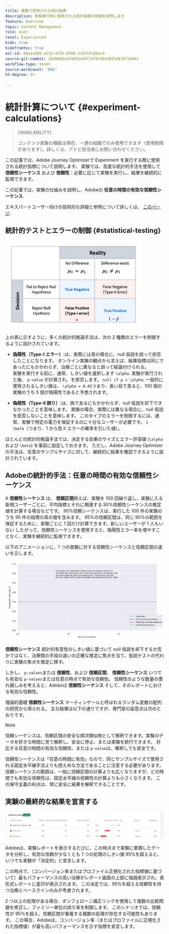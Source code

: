 ```yaml
---
title: 実験で使用される統計指標
description: 実験実行時に使用される統計指標の詳細を説明します
feature: Overview
topic: Content Management
role: User
level: Experienced
hide: true
hidefromtoc: true
exl-id: 60a1a488-a119-475b-8f80-3c6f43c80ec9
source-git-commit: 28380dbadf485ba05f7ef6788a50253876718441
workflow-type: tm+mt
source-wordcount: '892'
ht-degree: 2%

---
```


# 統計計算について {#experiment-calculations}

>[!AVAILABILITY]
>
>コンテンツ実験の機能は現在、一連の組織でのみ使用できます（使用制限があります）。詳しくは、アドビ担当者にお問い合わせください。

この記事では、Adobe Journey Optimizerで Experiment を実行する際に使用される統計指標について説明します。 実験では、高度な統計的手法を使用して **信頼性シーケンス** および **信頼性**：必要に応じて実験を実行し、結果を継続的に監視できます。

この記事では、実験の仕組みを説明し、Adobeの **任意の時間の有効な信頼性シーケンス**.

エキスパートユーザー向けの技術的な詳細と参照について詳しくは、 [このページ](../campaigns/assets/confidence_sequence_technical_details.pdf).

## 統計的テストとエラーの制御 {#statistical-testing}

![](assets/technote_1.png)

上の表に示すように、多くの統計的推論手法は、次の 2 種類のエラーを制御するように設計されています。

* **偽陽性（Type-I エラー）**:は、実際には真の場合に、null 仮説を誤って拒否したことになります。 オンライン実験の観点から言えば、結果指標は同じであったにもかかわらず、治療ごとに異なると誤って結論付けられる。
   </br>実験を実行する前に、通常、しきい値を選択します `\alpha`. 実験が実行された後、 `p-value` が計算され、を拒否します。 `null if p < \alpha`. 一般的に使用されるしきい値は、 `\alpha = 0.05`つまり、長い目で見ると、100 個の実験のうち 5 個が偽陽性であると予想されます。

* **偽陰性（Type-II 誤り）**:は、偽であるにもかかわらず、null 仮説を却下できなかったことを意味します。 実験の場合、実際には異なる場合に、null 仮説を拒否しないことを意味します。 このタイプのエラーを制御するには、通常、実験で特定の電力を保証するのに十分なユーザーが必要です。 `1 - \beta`（つまり、1 から型 II エラーの確率を引いた値）。

ほとんどの統計的推論手法では、決定する効果のサイズとエラー許容値 (`\alpha` および `\beta`) を事前に設定しておきます。 ただし、Adobe Journey Optimizerの手法は、任意のサンプルサイズに対して、継続的に結果を確認できるように設計されています。

## Adobeの統計的手法：任意の時間の有効な信頼性シーケンス

A **信頼性シーケンス** は、 **信頼区間**&#x200B;例えば、実験を 100 回繰り返し、実験に入る新規ユーザーごとに、平均指標とそれに関連する 95%信頼性シーケンスの推定値を計算する場合などです。 95%信頼シーケンスは、実行した 100 件の実験のうち 95 件の指標の真の値を含みます。 95%の信頼区間は、同じ 95%の範囲を保証するために、実験ごとに 1 回だけ計算できます。新しいユーザーが 1 人もいない したがって、信頼性シーケンスを使用すると、偽陽性エラー率を増やすことなく、実験を継続的に監視できます。

以下のアニメーションに、1 つの実験に対する信頼性シーケンスと信頼区間の違いを示します。

![](assets/technote_2.gif)

**信頼性シーケンス** 統計的有意性のしきい値に基づいて null 仮説を却下するか否かではなく、治療間の手段の違いの正確な推定に焦点を当て、仮説テストの代わりに実験の焦点を推定に移す。

しかし、 `p-values`または **信頼性**、および **信頼区間**、 **信頼性シーケンス** いつでも有効な `p-values`または任意の時点で有効な信頼性。 信頼性のような数量の慣れ親しみを考えると、Adobeは **信頼性シーケンス** そして、そのレポートにおける有効な信頼性。

理論的基礎 **信頼性シーケンス** マーティンゲールと呼ばれるランダム変数の配列の研究から得られる。 主な結果は以下の通りですが、専門家の留意点は次のとおりです。

>[!NOTE]
>
>信頼シーケンスは、信頼区間の安全な順次類似物として解釈できます。実験のデータを好きな時間に見て解釈し、安全に停止、または実験を続行できます。 対応する任意の時間の有効な信頼性、または `p-value`は、解釈しても安全です。

信頼性シーケンスは「任意の時間に有効」なので、同じサンプルサイズで使用される固定水平線手法よりも控えめな方法であることに注意する必要があります。 信頼シーケンスの範囲は、一般に信頼区間の計算よりも広くなりますが、どの時間でも有効な信頼性は、固定水平線の信頼性の計算よりも小さくなります。 この保守主義の利点は、常に安全に結果を解釈できることです。

## 実験の最終的な結果を宣言する

![](assets/experimentation_report_2.png)

Adobeは、実験レポートを表示するたびに、この時点まで実験に累積したデータを分析し、有効な信頼が少なくとも 1 つの処理のしきい値 95%を超えると、いつでも実験が「決定的」と宣言します。

この時点で、（コンバージョン率またはプロファイル正規化された指標値に基づいて）最もパフォーマンスの高い治療がレポート画面の上部に強調表示され、表形式レポートに星印が表示されます。 この決定では、95%を超える信頼性を持つ治療とベースラインのみが考慮されます。

2 つ以上の処理がある場合、ボンフェローニ補正リンクを使用して複数の比較問題を修正し、ファミリー単位の誤り率を制御します。 このシナリオでは、信頼性が 95%を超え、信頼区間が重複する複数の処理が存在する可能性もあります。 この場合、Adobeは、コンバージョン率（またはプロファイルに正規化された指標値）が最も高いパフォーマンスを示す指標を宣言します。
